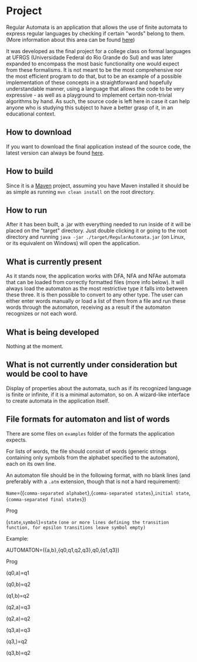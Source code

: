 # Project
Regular Automata is an application that allows the use of finite automata to express regular languages by checking if certain "words" belong to them. (More information about this area can be found [here](https://en.wikipedia.org/wiki/Automata_theory))

It was developed as the final project for a college class on formal languages at UFRGS (Universidade Federal do Rio Grande do Sul) and was later expanded to encompass the most basic functionality one would expect from these formalisms. It is not meant to be the most comprehensive nor the most efficient program to do that, but to be an example of a possible implementation of these concepts in a straightforward and hopefully understandable manner, using a language that allows the code to be very expressive - as well as a playground to implement certain non-trivial algorithms by hand. As such, the source code is left here in case it can help anyone who is studying this subject to have a better grasp of it, in an educational context.

## How to download

If you want to download the final application instead of the source code, the latest version can always be found [here](https://bitbucket.org/ceccon-t/regular-automata/downloads/RegularAutomata.jar).

## How to build
Since it is a [Maven](https://maven.apache.org/) project, assuming you have Maven installed it should be as simple as running `mvn clean install` on the root directory.

## How to run
After it has been built, a .jar with everything needed to run inside of it will be placed on the "target" directory. Just double clicking it or going to the root directory and running `java -jar ./target/RegularAutomata.jar` (on Linux, or its equivalent on Windows) will open the application.

## What is currently present
As it stands now, the application works with DFA, NFA and NFAe automata that can be loaded from correctly formatted files (more info below). It will always load the automaton as the most restrictive type it falls into between these three. It is then possible to convert to any other type. The user can either enter words manually or load a list of them from a file and run these words through the automaton, receiving as a result if the automaton recognizes or not each word.

## What is being developed
Nothing at the moment.

## What is not currently under consideration but would be cool to have
Display of properties about the automata, such as if its recognized language is finite or infinite, if it is a minimal automaton, so on.
A wizard-like interface to create automata in the application itself.

## File formats for automaton and list of words
There are some files on `examples` folder of the formats the application expects. 


For lists of words, the file should consist of words (generic strings containing only symbols from the alphabet specified to the automaton), each on its own line.


An automaton file should be in the following format, with no blank lines (and preferably with a `.atm` extension, though that is not a hard requirement):


`Name`=({`comma-separated alphabet`},{`comma-separated states`},`initial state`,{`comma-separated final states`})

Prog

(`state`,`symbol`)=`state` 		`(one or more lines defining the transition function, for epsilon transitions leave symbol empty)`


Example:


AUTOMATON=({a,b},{q0,q1,q2,q3},q0,{q1,q3})

Prog

(q0,a)=q1

(q0,b)=q2

(q1,b)=q2

(q2,a)=q3

(q2,a)=q2

(q3,a)=q3

(q3,)=q2

(q3,b)=q2
